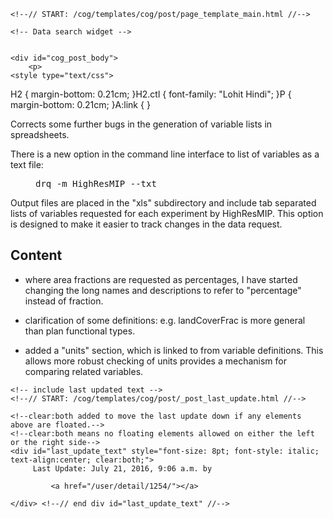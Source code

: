          

    <!--// START: /cog/templates/cog/post/page_template_main.html //-->
<!--// loading page body from page_template_main.html //-->




  	<!-- Data search widget -->
  	

    <div id="cog_post_body">
        <p>
	<style type="text/css">
H2 { margin-bottom: 0.21cm; }H2.ctl { font-family: "Lohit Hindi"; }P { margin-bottom: 0.21cm; }A:link {  }	</style>
</p>
<p>
	Corrects some further bugs in the generation of variable lists in spreadsheets.</p>
<p>
	There is a new option in the command line interface to list of variables as a text file:</p>
<p style="margin-left: 40px;">
	<kbd>drq -m HighResMIP --txt</kbd></p>
<p>
	Output files are placed in the &quot;xls&quot; subdirectory and include tab separated lists of variables requested for each experiment by HighResMIP. This option is designed to make it easier to track changes in the data request.</p>
<h2>
	Content</h2>
<ul>
	<li>
		<p style="margin-bottom: 0cm">
			where area fractions are requested as percentages, I have started changing the long names and descriptions to refer to &quot;percentage&quot; instead of fraction.</p>
	</li>
	<li>
		<p style="margin-bottom: 0cm">
			clarification of some definitions: e.g. landCoverFrac is more general than plan functional types.</p>
	</li>
	<li>
		<p>
			added a &quot;units&quot; section, which is linked to from variable definitions. This allows more robust checking of units provides a mechanism for comparing related variables.</p>
	</li>
</ul>
    </div> <!--// end div id=cog_post_body //-->

    <!-- include last updated text -->
    <!--// START: /cog/templates/cog/post/_post_last_update.html //-->

    <!--clear:both added to move the last update down if any elements above are floated.-->
    <!--clear:both means no floating elements allowed on either the left or the right side-->
	<div id="last_update_text" style="font-size: 8pt; font-style: italic; text-align:center; clear:both;">
	     Last Update: July 21, 2016, 9:06 a.m. by
         
             <a href="/user/detail/1254/"></a>
         
	</div> <!--// end div id="last_update_text" //-->
